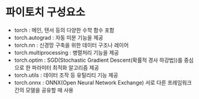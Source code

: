 # 파이토치 구성요소  
- torch : 메인, 텐서 등의 다양한 수학 함수 포함  
- torch.autograd : 자동 미분 기능을 제공  
- torch.nn : 신경망 구축을 위한 데이터 구조나 레이어  
- torch.multiprocessing : 병렬처리 기능을 제공  
- torch.optim : SGD(Stochastic Gradient Descent(확률적 경사 하강법))를 중심으로 한 파라미터 최적화 알고리즘 제공  
- torch.utils : 데이터 조작 등 유틸리티 기능 제공  
- torch.onnx : ONNX(Open Neural Network Exchange) 서로 다른 프레임워크 간의 모델을 공유할 때 사용